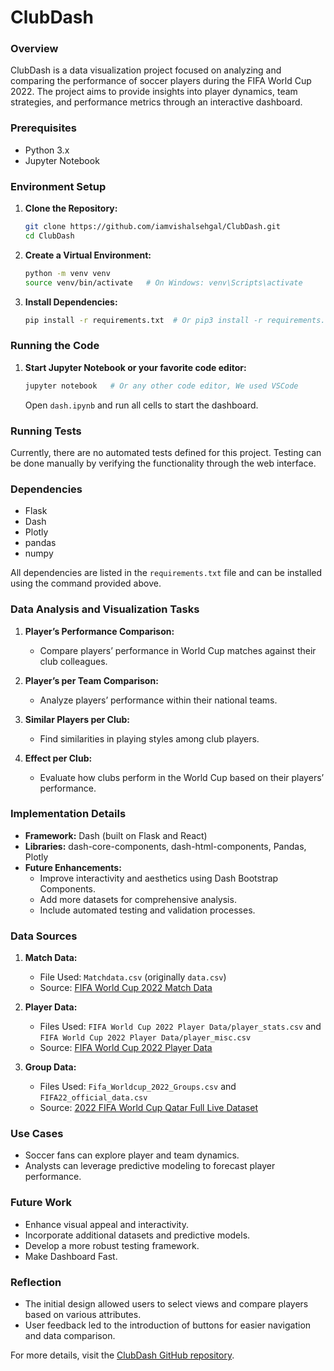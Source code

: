 # ClubDash

### Overview
ClubDash is a data visualization project focused on analyzing and comparing the performance of soccer players during the FIFA World Cup 2022. The project aims to provide insights into player dynamics, team strategies, and performance metrics through an interactive dashboard.

### Prerequisites
- Python 3.x
- Jupyter Notebook

### Environment Setup
1. **Clone the Repository:**
   ```sh
   git clone https://github.com/iamvishalsehgal/ClubDash.git
   cd ClubDash
   ```

2. **Create a Virtual Environment:**
   ```sh
   python -m venv venv
   source venv/bin/activate   # On Windows: venv\Scripts\activate
   ```

3. **Install Dependencies:**
   ```sh
   pip install -r requirements.txt  # Or pip3 install -r requirements.txt
   ```

### Running the Code
1. **Start Jupyter Notebook or your favorite code editor:**
   ```sh
   jupyter notebook   # Or any other code editor, We used VSCode
   ```
   Open `dash.ipynb` and run all cells to start the dashboard.

### Running Tests
Currently, there are no automated tests defined for this project. Testing can be done manually by verifying the functionality through the web interface.

### Dependencies
- Flask
- Dash
- Plotly
- pandas
- numpy

All dependencies are listed in the `requirements.txt` file and can be installed using the command provided above.

### Data Analysis and Visualization Tasks
1. **Player’s Performance Comparison:**
   - Compare players’ performance in World Cup matches against their club colleagues.

2. **Player’s per Team Comparison:**
   - Analyze players’ performance within their national teams.

3. **Similar Players per Club:**
   - Find similarities in playing styles among club players.

4. **Effect per Club:**
   - Evaluate how clubs perform in the World Cup based on their players’ performance.

### Implementation Details
- **Framework:** Dash (built on Flask and React)
- **Libraries:** dash-core-components, dash-html-components, Pandas, Plotly
- **Future Enhancements:**
  - Improve interactivity and aesthetics using Dash Bootstrap Components.
  - Add more datasets for comprehensive analysis.
  - Include automated testing and validation processes.


### Data Sources

1. **Match Data:**
   - File Used: `Matchdata.csv` (originally `data.csv`)
   - Source: [FIFA World Cup 2022 Match Data](https://www.kaggle.com/datasets/swaptr/fifa-world-cup-2022-match-data)

2. **Player Data:**
   - Files Used: `FIFA World Cup 2022 Player Data/player_stats.csv` and `FIFA World Cup 2022 Player Data/player_misc.csv`
   - Source: [FIFA World Cup 2022 Player Data](https://www.kaggle.com/datasets/swaptr/fifa-world-cup-2022-player-data)

3. **Group Data:**
   - Files Used: `Fifa_Worldcup_2022_Groups.csv` and `FIFA22_official_data.csv`
   - Source: [2022 FIFA World Cup Qatar Full Live Dataset](https://www.kaggle.com/datasets/muhammad4hmed/2022-fifa-worldcup-qatar-full-live-dataset?select=Players_Data_2022)


### Use Cases
- Soccer fans can explore player and team dynamics.
- Analysts can leverage predictive modeling to forecast player performance.

### Future Work
- Enhance visual appeal and interactivity.
- Incorporate additional datasets and predictive models.
- Develop a more robust testing framework.
- Make Dashboard Fast.

### Reflection
- The initial design allowed users to select views and compare players based on various attributes.
- User feedback led to the introduction of buttons for easier navigation and data comparison.

For more details, visit the [ClubDash GitHub repository](https://github.com/iamvishalsehgal/ClubDash/tree/main).